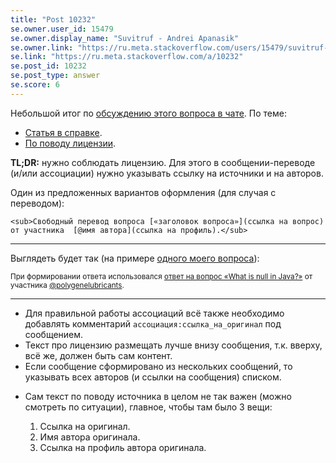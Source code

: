 ```yaml
---
title: "Post 10232"
se.owner.user_id: 15479
se.owner.display_name: "Suvitruf - Andrei Apanasik"
se.owner.link: "https://ru.meta.stackoverflow.com/users/15479/suvitruf-andrei-apanasik"
se.link: "https://ru.meta.stackoverflow.com/a/10232"
se.post_id: 10232
se.post_type: answer
se.score: 6
---
```

<p>Небольшой итог по <a href="https://chat.stackexchange.com/transcript/message/53807508#53807508">обсуждению этого вопроса в чате</a>. По теме:</p>

<ul>
<li><a href="https://ru.stackoverflow.com/help/translate-from-english">Статья в справке</a>.</li>
<li><a href="https://ru.meta.stackoverflow.com/a/4975/15479">По поводу лицензии</a>.</li>
</ul>

<p><strong>TL;DR:</strong> нужно соблюдать лицензию. Для этого в сообщении-переводе (и/или ассоциации) нужно указывать ссылку на источники и на авторов.</p>

<p>Один из предложенных вариантов оформления (для случая с переводом):</p>

<pre><code>&lt;sub&gt;Свободный перевод вопроса [«заголовок вопроса»](ссылка на вопрос) от участника  [@имя автора](ссылка на профиль).&lt;/sub&gt;
</code></pre>

<hr>

<p>Выглядеть будет так (на примере <a href="https://ru.stackoverflow.com/q/871121/15479">одного моего вопроса</a>):</p>

<p><sub>При формировании ответа использовался <a href="https://stackoverflow.com/a/2707333/1991579">ответ на вопрос «What is null in Java?»</a> от участника <a href="https://stackoverflow.com/users/276101/polygenelubricants">@polygenelubricants</a>.</sub></p>

<hr>

<ul>
<li>Для правильной работы ассоциаций всё также необходимо добавлять комментарий <code>ассоциация:ссылка_на_оригинал</code> под сообщением.</li>
<li>Текст про лицензию размещать лучше внизу сообщения, т.к. вверху, всё же, должен быть сам контент.</li>
<li>Если сообщение сформировано из нескольких сообщений, то указывать всех авторов (и ссылки на сообщения) списком.</li>
<li><p>Сам текст по поводу источника в целом не так важен (можно смотреть по ситуации), главное, чтобы там было 3 вещи:</p>

<ol>
<li>Ссылка на оригинал.</li>
<li>Имя автора оригинала.</li>
<li>Ссылка на профиль автора оригинала.</li>
</ol></li>
</ul>
